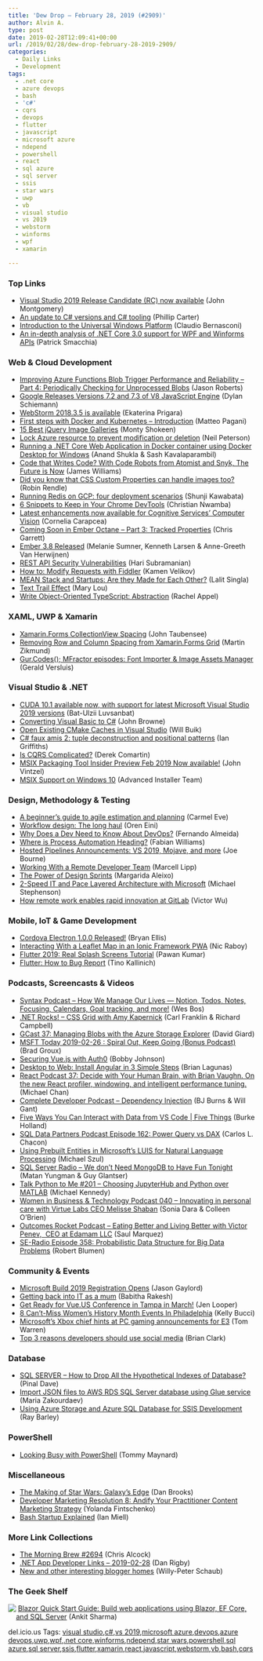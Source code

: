 ```yaml
---
title: 'Dew Drop – February 28, 2019 (#2909)'
author: Alvin A.
type: post
date: 2019-02-28T12:09:41+00:00
url: /2019/02/28/dew-drop-february-28-2019-2909/
categories:
  - Daily Links
  - Development
tags:
  - .net core
  - azure devops
  - bash
  - 'c#'
  - cqrs
  - devops
  - flutter
  - javascript
  - microsoft azure
  - ndepend
  - powershell
  - react
  - sql azure
  - sql server
  - ssis
  - star wars
  - uwp
  - vb
  - visual studio
  - vs 2019
  - webstorm
  - winforms
  - wpf
  - xamarin

---
```

### <a name="top"></a>Top Links

  * <a href="https://devblogs.microsoft.com/visualstudio/visual-studio-2019-release-candidate-rc-now-available/" target="_blank" rel="noopener noreferrer">Visual Studio 2019 Release Candidate (RC) now available</a> (John Montgomery)
  * <a href="https://devblogs.microsoft.com/dotnet/an-update-to-c-versions-and-c-tooling/" target="_blank" rel="noopener noreferrer">An update to C# versions and C# tooling</a> (Phillip Carter)
  * <a href="https://www.claudiobernasconi.ch/2019/02/28/introduction-to-the-universal-windows-platform-uwp/" target="_blank" rel="noopener noreferrer">Introduction to the Universal Windows Platform</a> (Claudio Bernasconi)
  * <a href="https://blog.ndepend.com/net-core-3-0-support-for-wpf-and-winforms-apis/" target="_blank" rel="noopener noreferrer">An in-depth analysis of .NET Core 3.0 support for WPF and Winforms APIs</a> (Patrick Smacchia)



### <a name="web"></a>Web & Cloud Development

  * <a href="http://dontcodetired.com/blog/post/Improving-Azure-Functions-Blob-Trigger-Performance-and-Reliability-Part-4-Periodically-Checking-for-Unprocessed-Blobs" target="_blank" rel="noopener noreferrer">Improving Azure Functions Blob Trigger Performance and Reliability &#8211; Part 4: Periodically Checking for Unprocessed Blobs</a> (Jason Roberts)
  * <a href="https://www.infoq.com/news/2019/02/v8-72-73-google-js-engine?utm_campaign=infoq_content&utm_source=infoq&utm_medium=feed&utm_term=global" target="_blank" rel="noopener noreferrer">Google Releases Versions 7.2 and 7.3 of V8 JavaScript Engine</a> (Dylan Schiemann)
  * <a href="https://blog.jetbrains.com/webstorm/2019/02/webstorm-2018-3-5/" target="_blank" rel="noopener noreferrer">WebStorm 2018.3.5 is available</a> (Ekaterina Prigara)
  * <a href="https://techcommunity.microsoft.com/t5/Windows-Dev-AppConsult/First-steps-with-Docker-and-Kubernetes-Introduction/ba-p/357525" target="_blank" rel="noopener noreferrer">First steps with Docker and Kubernetes &#8211; Introduction</a> (Matteo Pagani)
  * <a href="https://code.tutsplus.com/articles/15-best-jquery-image-galleries--cms-25656" target="_blank" rel="noopener noreferrer">15 Best jQuery Image Galleries</a> (Monty Shokeen)
  * <a href="https://techcommunity.microsoft.com/t5/ITOps-Talk-Blog/Lock-Azure-resource-to-prevent-modification-or-deletion/ba-p/356945" target="_blank" rel="noopener noreferrer">Lock Azure resource to prevent modification or deletion</a> (Neil Peterson)
  * <a href="https://devblogs.microsoft.com/premier-developer/running-a-net-core-web-application-in-docker-container-using-docker-desktop-for-windows/" target="_blank" rel="noopener noreferrer">Running a .NET Core Web Application in Docker container using Docker Desktop for Windows</a> (Anand Shukla & Sash Kavalaparambil)
  * <a href="https://content.pivotal.io/home-page/code-that-writes-code-with-code-robots-from-atomist-and-snyk-the-future-is-now" target="_blank" rel="noopener noreferrer">Code that Writes Code? With Code Robots from Atomist and Snyk, The Future is Now</a> (James Williams)
  * <a href="https://css-tricks.com/did-you-know-that-css-custom-properties-can-handle-images-too/" target="_blank" rel="noopener noreferrer">Did you know that CSS Custom Properties can handle images too?</a> (Robin Rendle)
  * <a href="https://cloud.google.com/blog/products/databases/running-redis-on-gcp-four-deployment-scenarios/" target="_blank" rel="noopener noreferrer">Running Redis on GCP: four deployment scenarios</a> (Shunji Kawabata)
  * <a href="https://www.telerik.com/blogs/6-snippets-to-keep-in-your-chrome-devtools" target="_blank" rel="noopener noreferrer">6 Snippets to Keep in Your Chrome DevTools</a> (Christian Nwamba)
  * <a href="https://azure.microsoft.com/blog/latest-enhancements-now-available-for-cognitive-services-computer-vision/" target="_blank" rel="noopener noreferrer">Latest enhancements now available for Cognitive Services&#8217; Computer Vision</a> (Cornelia Carapcea)
  * <a href="http://emberjs.com/blog/2019/02/26/coming-soon-in-ember-octane-part-3.html" target="_blank" rel="noopener noreferrer">Coming Soon in Ember Octane &#8211; Part 3: Tracked Properties</a> (Chris Garrett)
  * <a href="http://emberjs.com/blog/2019/02/27/ember-3-8-released.html" target="_blank" rel="noopener noreferrer">Ember 3.8 Released</a> (Melanie Sumner, Kenneth Larsen & Anne-Greeth Van Herwijnen)
  * <a href="http://tracking.feedpress.it/link/16357/11106743" target="_blank" rel="noopener noreferrer">REST API Security Vulnerabilities</a> (Hari Subramanian)
  * <a href="https://www.telerik.com/blogs/how-to-modify-requests-with-fiddler" target="_blank" rel="noopener noreferrer">How to: Modify Requests with Fiddler</a> (Kamen Velikov)
  * <a href="https://dzone.com/articles/mean-stack-amp-startups-are-they-made-for-each-oth?utm_medium=feed&utm_source=feedpress.me&utm_campaign=Feed%3A+dzone%2Fwebdev" target="_blank" rel="noopener noreferrer">MEAN Stack and Startups: Are they Made for Each Other?</a> (Lalit Singla)
  * <a href="http://feedproxy.google.com/~r/tympanus/~3/TZqJ49_YG7Q/" target="_blank" rel="noopener noreferrer">Text Trail Effect</a> (Mary Lou)
  * <a href="https://blog.jetbrains.com/webstorm/2019/02/write-object-oriented-typescript-abstraction/" target="_blank" rel="noopener noreferrer">Write Object-Oriented TypeScript: Abstraction</a> (Rachel Appel)



### <a name="silverlight"></a>XAML, UWP & Xamarin

  * <a href="https://taubensee.net/xamarin-forms-collectionview-spacing/" target="_blank" rel="noopener noreferrer">Xamarin.Forms CollectionView Spacing</a> (John Taubensee)
  * <a href="https://blog.mzikmund.com/2019/02/removing-row-and-column-spacing-from-xamarin-forms-grid/" target="_blank" rel="noopener noreferrer">Removing Row and Column Spacing from Xamarin.Forms Grid</a> (Martin Zikmund)
  * <a href="https://blog.verslu.is/xamarin/xamarin-forms-xamarin/mfractor-font-importer-image-assets-manager/" target="_blank" rel="noopener noreferrer">Gur.Codes(); MFractor episodes: Font Importer & Image Assets Manager</a> (Gerald Versluis)



### <a name="dotnet"></a>Visual Studio & .NET

  * <a href="https://devblogs.microsoft.com/cppblog/cuda-10-1-available-now-with-support-for-latest-microsoft-visual-studio-2019-versions/" target="_blank" rel="noopener noreferrer">CUDA 10.1 available now, with support for latest Microsoft Visual Studio 2019 versions</a> (Bat-Ulzii Luvsanbat)
  * <a href="https://www.telerik.com/blogs/converting-visual-basic-to-c" target="_blank" rel="noopener noreferrer">Converting Visual Basic to C#</a> (John Browne)
  * <a href="https://devblogs.microsoft.com/cppblog/open-existing-cmake-caches-in-visual-studio/" target="_blank" rel="noopener noreferrer">Open Existing CMake Caches in Visual Studio</a> (Will Buik)
  * <a href="https://blogs.endjin.com/2019/02/csharp-faux-amis-2-tuple-deconstruction-and-positional-patterns/" target="_blank" rel="noopener noreferrer">C# faux amis 2: tuple deconstruction and positional patterns</a> (Ian Griffiths)
  * <a href="https://codeopinion.com/is-cqrs-complicated/" target="_blank" rel="noopener noreferrer">Is CQRS Complicated?</a> (Derek Comartin)
  * <a href="https://techcommunity.microsoft.com/t5/MSIX-Blog/MSIX-Packaging-Tool-Insider-Preview-Feb-2019-Now-available/ba-p/357347" target="_blank" rel="noopener noreferrer">MSIX Packaging Tool Insider Preview Feb 2019 Now available!</a> (John Vintzel)
  * <a href="https://www.advancedinstaller.com/msix-support-windows.html" target="_blank" rel="noopener noreferrer">MSIX Support on Windows 10</a> (Advanced Installer Team)



### <a name="design"></a>Design, Methodology & Testing

  * <a href="https://blogs.endjin.com/2019/02/a-beginners-guide-to-agile-estimation-and-planning/" target="_blank" rel="noopener noreferrer">A beginner’s guide to agile estimation and planning</a> (Carmel Eve)
  * <a href="http://feedproxy.google.com/~r/AyendeRahien/~3/MbFq8Id1xPg/workflow-design-the-long-haul" target="_blank" rel="noopener noreferrer">Workflow design: The long haul</a> (Oren Eini)
  * <a href="https://dzone.com/articles/why-does-a-dev-need-to-know-about-ops?utm_medium=feed&utm_source=feedpress.me&utm_campaign=Feed%3A+dzone%2Fdevops" target="_blank" rel="noopener noreferrer">Why Does a Dev Need to Know About DevOps?</a> (Fernando Almeida)
  * <a href="https://digital.withum.com/blog/where-is-process-automation-heading" target="_blank" rel="noopener noreferrer">Where is Process Automation Heading?</a> (Fabian Williams)
  * <a href="https://devblogs.microsoft.com/devops/hosted-pipelines-announcements-vs-2019-mojave-and-more/" target="_blank" rel="noopener noreferrer">Hosted Pipelines Announcements: VS 2019, Mojave, and more</a> (Joe Bourne)
  * <a href="https://simpleprogrammer.com/remote-developer-team/" target="_blank" rel="noopener noreferrer">Working With a Remote Developer Team</a> (Marcell Lipp)
  * <a href="https://blog.novoda.com/design-sprints/" target="_blank" rel="noopener noreferrer">The Power of Design Sprints</a> (Margarida Aleixo)
  * <a href="http://microsoftintegration.guru/2019/02/27/2-speed-it-and-pace-layered-architecture-with-microsoft/" target="_blank" rel="noopener noreferrer">2-Speed IT and Pace Layered Architecture with Microsoft</a> (Michael Stephenson)
  * <a href="https://about.gitlab.com/2019/02/27/remote-enables-innovation/" target="_blank" rel="noopener noreferrer">How remote work enables rapid innovation at GitLab</a> (Victor Wu)



### <a name="mobile"></a>Mobile, IoT & Game Development

  * <a href="https://cordova.apache.org/announcements/2019/02/28/cordova-electron-release-1.0.0.html" target="_blank" rel="noopener noreferrer">Cordova Electron 1.0.0 Released!</a> (Bryan Ellis)
  * <a href="https://dzone.com/articles/interacting-with-a-leaflet-map-in-an-ionic-framewo?utm_medium=feed&utm_source=feedpress.me&utm_campaign=Feed%3A+dzone%2Fwebdev" target="_blank" rel="noopener noreferrer">Interacting With a Leaflet Map in an Ionic Framework PWA</a> (Nic Raboy)
  * <a href="https://medium.com/flutter-community/flutter-2019-real-splash-screens-tutorial-16078660c7a1?source=rss----86fb29d7cc6a---4" target="_blank" rel="noopener noreferrer">Flutter 2019: Real Splash Screens Tutorial</a> (Pawan Kumar)
  * <a href="https://medium.com/flutter-community/flutter-how-to-bug-report-6f9556eb448?source=rss----86fb29d7cc6a---4" target="_blank" rel="noopener noreferrer">Flutter: How to Bug Report</a> (Tino Kallinich)



### <a name="podcasts"></a>Podcasts, Screencasts & Videos

  * <a href="https://traffic.libsyn.com/secure/syntax/Syntax122.mp3" target="_blank" rel="noopener noreferrer">Syntax Podcast &#8211; How We Manage Our Lives — Notion, Todos, Notes, Focusing, Calendars, Goal tracking, and more!</a> (Wes Bos)
  * <a href="http://www.dotnetrocks.com/default.aspx?ShowNum=1624" target="_blank" rel="noopener noreferrer">.NET Rocks! &#8211; CSS Grid with Amy Kapernick</a> (Carl Franklin & Richard Campbell)
  * <a href="http://DavidGiard.com/2019/02/28/GCast37ManagingBlobsWithTheAzureStorageExplorer.aspx" target="_blank" rel="noopener noreferrer">GCast 37: Managing Blobs with the Azure Storage Explorer</a> (David Giard)
  * <a href="https://omny.fm/shows/msfttoday/msft-today-2019-02-26-spiral-out-keep-going-bonus" target="_blank" rel="noopener noreferrer">MSFT Today 2019-02-26 : Spiral Out, Keep Going (Bonus Podcast)</a> (Brad Groux)
  * <a href="http://feedproxy.google.com/~r/IAmNotMyself/~3/CzOsir3Qk08/" target="_blank" rel="noopener noreferrer">Securing Vue.js with Auth0</a> (Bobby Johnson)
  * <a href="http://brianlagunas.com/desktop-to-web-install-angular-in-3-simple-steps/" target="_blank" rel="noopener noreferrer">Desktop to Web: Install Angular in 3 Simple Steps</a> (Brian Lagunas)
  * <a href="http://reactpodcast.com/37" target="_blank" rel="noopener noreferrer">React Podcast 37: Decide with Your Human Brain, with Brian Vaughn. On the new React profiler, windowing, and intelligent performance tuning.</a> (Michael Chan)
  * <a href="https://completedeveloperpodcast.com/episode-185/?utm_source=rss&utm_medium=rss&utm_campaign=episode-185" target="_blank" rel="noopener noreferrer">Complete Developer Podcast &#8211; Dependency Injection</a> (BJ Burns & Will Gant)
  * <a href="https://channel9.msdn.com/Shows/5-Things/Five-Ways-You-Can-Interact-with-Data-from-VS-Code?WT.mc_id=DX_MVP4025064" target="_blank" rel="noopener noreferrer">Five Ways You Can Interact with Data from VS Code | Five Things</a> (Burke Holland)
  * <a href="http://sqldatapartners.com/2019/02/27/episode-162-power-query-vs-dax/" target="_blank" rel="noopener noreferrer">SQL Data Partners Podcast Episode 162: Power Query vs DAX</a> (Carlos L. Chacon)
  * <a href="http://www.youtube.com/watch?v=P09-n4lCkUM" target="_blank" rel="noopener noreferrer">Using Prebuilt Entities in Microsoft&#8217;s LUIS for Natural Language Processing</a> (Michael Szul)
  * <a href="http://www.sqlserverradio.com/we-dont-need-mongodb-to-have-fun-tonight/" target="_blank" rel="noopener noreferrer">SQL Server Radio &#8211; We don’t Need MongoDB to Have Fun Tonight</a> (Matan Yungman & Guy Glantser)
  * <a href="https://talkpython.fm/episodes/show/201/choosing-jupyterhub-and-python-over-matlab" target="_blank" rel="noopener noreferrer">Talk Python to Me #201 &#8211; Choosing JupyterHub and Python over MATLAB</a> (Michael Kennedy)
  * <a href="http://womeninbizandtech.mpsn.libsynpro.com/040-innovating-in-personal-care-with-virtue-labs-ceo-melisse-shaban" target="_blank" rel="noopener noreferrer">Women in Business & Technology Podcast 040 &#8211; Innovating in personal care with Virtue Labs CEO Melisse Shaban</a> (Sonia Dara & Colleen O&#8217;Brien)
  * <a href="https://outcomesrocket.health/edamam/" target="_blank" rel="noopener noreferrer">Outcomes Rocket Podcast &#8211; Eating Better and Living Better with Victor Penev,&nbsp; CEO at Edamam LLC</a> (Saul Marquez)
  * <a href="http://feedproxy.google.com/~r/se-radio/~3/Kk9MLfVEPlk/" target="_blank" rel="noopener noreferrer">SE-Radio Episode 358: Probabilistic Data Structure for Big Data Problems</a> (Robert Blumen)



### <a name="events"></a>Community & Events

  * <a href="https://www.jasongaylord.com/blog/microsoft-build-2019-registration-opens" target="_blank" rel="noopener noreferrer">Microsoft Build 2019 Registration Opens</a> (Jason Gaylord)
  * <a href="https://www.thoughtworks.com/insights/blog/getting-back-it-mum" target="_blank" rel="noopener noreferrer">Getting back into IT as a mum</a> (Babitha Rakesh)
  * <a href="https://www.nativescript.org/blog/get-ready-for-vue.us-conference-in-tampa-in-march" target="_blank" rel="noopener noreferrer">Get Ready for Vue.US Conference in Tampa in March!</a> (Jen Looper)
  * <a href="https://www.uwishunu.com/2019/02/8-cant-miss-womens-history-month-events-in-philadelphia/" target="_blank" rel="noopener noreferrer">8 Can’t-Miss Women’s History Month Events In Philadelphia</a> (Kelly Bucci)
  * <a href="https://www.theverge.com/2019/2/27/18242767/microsoft-xbox-pc-gaming-announcements-e3-2019" target="_blank" rel="noopener noreferrer">Microsoft’s Xbox chief hints at PC gaming announcements for E3</a> (Tom Warren)
  * <a href="https://cloudblogs.microsoft.com/opensource/2019/02/27/why-developers-should-use-social-media/" target="_blank" rel="noopener noreferrer">Top 3 reasons developers should use social media</a> (Brian Clark)



### <a name="sql"></a>Database

  * <a href="https://blog.sqlauthority.com/2019/02/28/sql-server-how-to-drop-all-the-hypothetical-indexes-of-database/" target="_blank" rel="noopener noreferrer">SQL SERVER – How to Drop All the Hypothetical Indexes of Database?</a> (Pinal Dave)
  * <a href="http://feedproxy.google.com/~r/MSSQLTips-LatestSqlServerTips/~3/qaWFuoopbVQ/" target="_blank" rel="noopener noreferrer">Import JSON files to AWS RDS SQL Server database using Glue service</a> (Maria Zakourdaev)
  * <a href="http://feedproxy.google.com/~r/MSSQLTips-LatestSqlServerTips/~3/EeygbzZ9Muc/" target="_blank" rel="noopener noreferrer">Using Azure Storage and Azure SQL Database for SSIS Development</a> (Ray Barley)



### <a name="ps"></a>PowerShell

  * <a href="https://powershell.org/2019/02/looking-busy-with-powershell/" target="_blank" rel="noopener noreferrer">Looking Busy with PowerShell</a> (Tommy Maynard)



### <a name="misc"></a>Miscellaneous

  * <a href="https://www.starwars.com/news/the-making-of-star-wars-galaxys-edge" target="_blank" rel="noopener noreferrer">The Making of Star Wars: Galaxy’s Edge</a> (Dan Brooks)
  * <a href="https://developermedia.com/practitioner-content-marketing-strategy/" target="_blank" rel="noopener noreferrer">Developer Marketing Resolution 8: Andify Your Practitioner Content Marketing Strategy</a> (Yolanda Fintschenko)
  * <a href="https://zwischenzugs.com/2019/02/27/bash-startup-explained/" target="_blank" rel="noopener noreferrer">Bash Startup Explained</a> (Ian Miell)



### <a name="links"></a>More Link Collections

  * <a href="http://feedproxy.google.com/~r/ReflectivePerspective/~3/khrpsubvdWc/" target="_blank" rel="noopener noreferrer">The Morning Brew #2694</a> (Chris Alcock)
  * <a href="https://links.danrigby.com/2019/02/app-developer-links-2019-02-28/" target="_blank" rel="noopener noreferrer">.NET App Developer Links &#8211; 2019-02-28</a> (Dan Rigby)
  * <a href="https://willys-cave.ghost.io/new-and-other-interesting-blogger-homes-2/" target="_blank" rel="noopener noreferrer">New and other interesting blogger homes</a> (Willy-Peter Schaub)



### <a name="shelf"></a>The Geek Shelf

<a href="https://www.amazon.com/dp/178934414X/?ref=amavin-20" target="_blank" rel="noopener noreferrer"><img data-recalc-dims="1" decoding="async" align="left" style="margin: 0px 0px 10px; border: 0px currentcolor; border-image: none; float: left; display: inline; background-image: none;" src="https://i0.wp.com/images-na.ssl-images-amazon.com/images/I/61Iyy11JZVL._SS135_.jpg?w=660&#038;ssl=1" border="0" /></a>&nbsp;<a href="https://www.amazon.com/dp/178934414X/?ref=amavin-20" target="_blank" rel="noopener noreferrer">Blazor Quick Start Guide: Build web applications using Blazor, EF Core, and SQL Server</a> (Ankit Sharma)







<div class="wlWriterEditableSmartContent" id="scid:77ECF5F8-D252-44F5-B4EB-D463C5396A79:333db6f1-2817-4028-b101-1aaa2cdd48f5" style="margin: 0px; padding: 0px; float: none; display: inline;">
  del.icio.us Tags: <a href="http://del.icio.us/popular/visual+studio" rel="tag">visual studio</a>,<a href="http://del.icio.us/popular/c%23" rel="tag">c#</a>,<a href="http://del.icio.us/popular/vs+2019" rel="tag">vs 2019</a>,<a href="http://del.icio.us/popular/microsoft+azure" rel="tag">microsoft azure</a>,<a href="http://del.icio.us/popular/devops" rel="tag">devops</a>,<a href="http://del.icio.us/popular/azure+devops" rel="tag">azure devops</a>,<a href="http://del.icio.us/popular/uwp" rel="tag">uwp</a>,<a href="http://del.icio.us/popular/wpf" rel="tag">wpf</a>,<a href="http://del.icio.us/popular/.net+core" rel="tag">.net core</a>,<a href="http://del.icio.us/popular/winforms" rel="tag">winforms</a>,<a href="http://del.icio.us/popular/ndepend" rel="tag">ndepend</a>,<a href="http://del.icio.us/popular/star+wars" rel="tag">star wars</a>,<a href="http://del.icio.us/popular/powershell" rel="tag">powershell</a>,<a href="http://del.icio.us/popular/sql+azure" rel="tag">sql azure</a>,<a href="http://del.icio.us/popular/sql+server" rel="tag">sql server</a>,<a href="http://del.icio.us/popular/ssis" rel="tag">ssis</a>,<a href="http://del.icio.us/popular/flutter" rel="tag">flutter</a>,<a href="http://del.icio.us/popular/xamarin" rel="tag">xamarin</a>,<a href="http://del.icio.us/popular/react" rel="tag">react</a>,<a href="http://del.icio.us/popular/javascript" rel="tag">javascript</a>,<a href="http://del.icio.us/popular/webstorm" rel="tag">webstorm</a>,<a href="http://del.icio.us/popular/vb" rel="tag">vb</a>,<a href="http://del.icio.us/popular/bash" rel="tag">bash</a>,<a href="http://del.icio.us/popular/cqrs" rel="tag">cqrs</a>
</div>